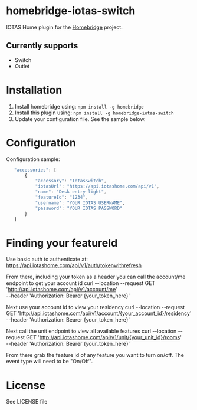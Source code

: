 # homebridge-iotas-switch
IOTAS Home plugin for the [Homebridge](https://github.com/nfarina/homebridge) project.

## Currently supports
- Switch
- Outlet

# Installation
1. Install homebridge using: `npm install -g homebridge`
2. Install this plugin using: `npm install -g homebridge-iotas-switch`
3. Update your configuration file. See the sample below.

# Configuration
Configuration sample:

 ```javascript
    "accessories": [
        {
            "accessory": "IotasSwitch",
            "iotasUrl": "https://api.iotashome.com/api/v1",
            "name": "Desk entry light",
            "featureId": "1234",
            "username": "YOUR IOTAS USERNAME",
            "password": "YOUR IOTAS PASSWORD"
        }
    ]
```

# Finding your featureId

Use basic auth to authenticate at:
https://api.iotashome.com/api/v1/auth/tokenwithrefresh

From there, including your token as a header you can call the account/me endpoint to get your account id
curl --location --request GET 'http://api.iotashome.com/api/v1/account/me' \
--header 'Authorization: Bearer {your_token_here}'

Next use your account id to view your residency
curl --location --request GET 'http://api.iotashome.com/api/v1/account/{your_account_id}/residency' \
--header 'Authorization: Bearer {your_token_here}'

Next call the unit endpoint to view all available features
curl --location --request GET 'http://api.iotashome.com/api/v1/unit/{your_unit_id}/rooms' \
--header 'Authorization: Bearer {your_token_here}'

From there grab the feature id of any feature you want to turn on/off. The event type will need to be "On/Off".

# License
See LICENSE file

